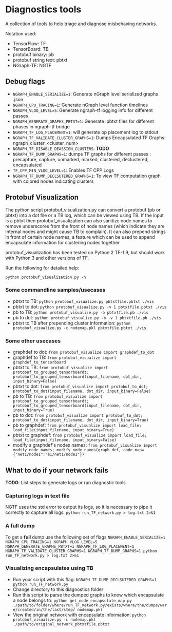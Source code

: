 # Diagnostics tools

A collection of tools to help triage and diagnose misbehaving networks.

Notation used:
* TensorFlow: TF
* TensorBoard: TB
* protobuf binary: pb
* protobuf string text: pbtxt
* NGraph-TF: NGTF

## Debug flags
* ```NGRAPH_ENABLE_SERIALIZE=1```: Generate nGraph level serialized graphs .json
* ```NGRAPH_CPU_TRACING=1```: Generate nGraph level function timelines
* ```NGRAPH_VLOG_LEVEL=5```: Generate ngraph-tf logging info for different passes
* ```NGRAPH_GENERATE_GRAPHS_PBTXT=1```: Generate .pbtxt files for different phases in ngraph-tf bridge
* ```NGRAPH_TF_LOG_PLACEMENT=1```: will generate op placement log to stdout
* ```NGRAPH_TF_VALIDATE_CLUSTER_GRAPHS=1```: Dumps Encapsulated TF Graphs: ngraph_cluster_<cluster_num>
* ```NGRAPH_TF_DISABLE_DEASSIGN_CLUSTERS```: **TODO**
* ```NGRAPH_TF_DUMP_GRAPHS=1```: dumps TF graphs for different passes : precapture, capture, unmarked, marked, clustered, declustered, encapsulated
* ```TF_CPP_MIN_VLOG_LEVEL=1```: Enables TF CPP Logs 
* ```NGRAPH_TF_DUMP_DECLSUTERED_GRAPHS=1```: To view TF computation graph with colored nodes indicating clusters

## Protobuf Visualization
The python script protobuf_visualization.py can convert a protobuf (pb or pbtxt) into a dot file or a TB log, which can be viewed using TB. If the input is a pbtxt then protobuf_visualization can also sanitize node names to remove underscores from the front of node names (which indicate they are internal nodes and might cause TB to complain). It can also prepend strings in front of certain node names, a feature which can be used  to append encapsulate information for clustering nodes together

protobuf_visualization has been tested on Python 2 TF-1.9, but should work with Python 3 and other versions of TF.

Run the following for detailed help:
```
python protobuf_visualization.py -h
```

### Some commandline samples/usecases

* pbtxt to TB: ```python protobuf_visualize.py pbtxtfile.pbtxt ./vis```
* pbtxt to dot: ```python protobuf_visualize.py -v 1 pbtxtfile.pbtxt ./vis```
* pb to TB: ```python protobuf_visualize.py -b pbtxtfile.pb ./vis```
* pb to dot: ```python protobuf_visualize.py -b -v 1 pbtxtfile.pb ./vis```
* pbtxt to TB after prepending cluster information: ```python protobuf_visualize.py -c nodemap.pkl pbtxtfile.pbtxt ./vis```


### Some other usecases
* graphdef to dot: ```from protobuf_visualize import graphdef_to_dot```
* graphdef to TB: ```from protobuf_visualize import graphdef_to_tensorboard```
* pbtxt to TB: ```from protobuf_visualize import protobuf_to_grouped_tensorboardt; protobuf_to_grouped_tensorboard(input_filename, dot_dir, input_binary=False)```
* pbtxt to dot: ```from protobuf_visualize import protobuf_to_dot; protobuf_to_dot(input_filename, dot_dir, input_binary=False)```
* pb to TB: ```from protobuf_visualize import protobuf_to_grouped_tensorboardt; protobuf_to_grouped_tensorboard(input_filename, dot_dir, input_binary=True)```
* pb to dot: ```from protobuf_visualize import protobuf_to_dot; protobuf_to_dot(input_filename, dot_dir, input_binary=True)```
* pb to graphdef: ```from protobuf_visualize import load_file; load_file(input_filename, input_binary=True)```
* pbtxt to graphdef: ```from protobuf_visualize import load_file; load_file(input_filename, input_binary=False)```
* modify a graphdef's nodes names: ```from protobuf_visualize import modify_node_names; modify_node_names(graph_def, node_map={"net1/node1":"e1/net1/node1"})```


## What to do if your network fails
**TODO**: List steps to generate logs or run diagnostic tools

### Capturing logs in text file
NGTF uses the std error to output its logs, so it is necessary to pipe it correctly to capture all logs.
```python run_TF_network.py > log.txt 2>&1```

### A full dump
To get a **full** dump use the following set of flags
```NGRAPH_ENABLE_SERIALIZE=1 NGRAPH_CPU_TRACING=1 NGRAPH_VLOG_LEVEL=5 NGRAPH_GENERATE_GRAPHS_PBTXT=1 NGRAPH_TF_LOG_PLACEMENT=1 NGRAPH_TF_VALIDATE_CLUSTER_GRAPHS=1 NGRAPH_TF_DUMP_GRAPHS=1 python run_TF_network.py > log.txt 2>&1```

### Visualizing encapsulates using TB
* Run your script with this flag: ```NGRAPH_TF_DUMP_DECLSUTERED_GRAPHS=1 python run_TF_network.py```
* Change directory to this diagnostics folder
* Run this script to parse the dumped graphs to know which encapsulate a node belongs to: ```python get_node_encapsulate_map.py ./path/to/folder/where/run_TF_network.py/exists/where/the/dumps/were/created/in/the/last/step/ nodemap.pkl```
* View the original network with encapsulate information: ```python protobuf_visualize.py -c nodemap.pkl ./path/to/original_network_pbtxtfile.pbtxt```
